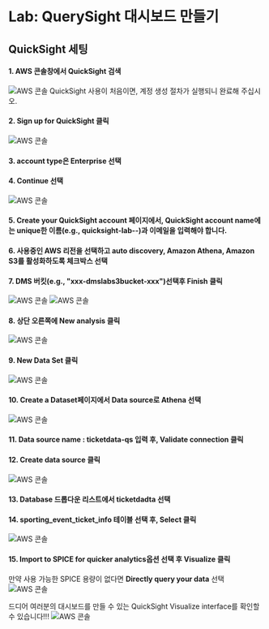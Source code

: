 # Lab: QuerySight 대시보드 만들기

## QuickSight 세팅
#### 1. AWS 콘솔창에서 QuickSight 검색
![AWS 콘솔](../images/qs/qs-console.png)
QuickSight 사용이 처음이면, 계정 생성 절차가 실행되니 완료해 주십시오.

#### 2. <b>Sign up for QuickSight</b> 클릭
![AWS 콘솔](../images/qs/qs-signup1.png)

#### 3. account type은 <b>Enterprise</b> 선택
#### 4. <b> Continue </b>선택
![AWS 콘솔](../images/qs/qs-signup2.png)
#### 5. <b>Create your QuickSight account</b> 페이지에서, QuickSight account name에는 unique한 이름(e.g., quicksight-lab-<initials>-<randomstring>)과 이메일을 입력해야 합니다.
#### 6. 사용중인 AWS 리전을 선택하고 auto discovery, Amazon Athena, Amazon S3를 활성화하도록 체크박스 선택
#### 7. DMS 버킷(e.g., "xxx-dmslabs3bucket-xxx")선택후 <b>Finish</b> 클릭
![AWS 콘솔](../images/qs/qs-signup3.png)
![AWS 콘솔](../images/qs/qs-signup4.png)
#### 8. 상단 오른쪽에 <b>New analysis</b> 클릭
![AWS 콘솔](../images/qs/qs-start-na.png)
#### 9. <b>New Data Set</b> 클릭
![AWS 콘솔](../images/qs/qs-start-ds.png)
#### 10. <b>Create a Dataset</b>페이지에서 Data source로 <b>Athena</b> 선택
![AWS 콘솔](../images/qs/qs-start-ds2.png)
#### 11. Data source name : <b>ticketdata-qs</b> 입력 후, <b>Validate connection</b> 클릭
#### 12. <b>Create data source</b> 클릭
![AWS 콘솔](../images/qs/qs-create-ds1.png)
#### 13. Database 드롭다운 리스트에서 <b>ticketdadta</b> 선택
#### 14. <b>sporting_event_ticket_info</b> 테이블 선택 후, <b>Select</b> 클릭
![AWS 콘솔](../images/qs/qs-create-ds2.png)
#### 15. <b>Import to SPICE for quicker analytics</b>옵션 선택 후 <b>Visualize</b> 클릭
만약 사용 가능한 SPICE 용량이 없다면 <b>Directly query your data</b> 선택
![AWS 콘솔](../images/qs/qs-create-ds3.png)

드디어 여러분의 대시보드를 만들 수 있는 QuickSight Visualize interface를 확인할 수 있습니다!!!
![AWS 콘솔](../images/qs/qs-dashboard.png)
